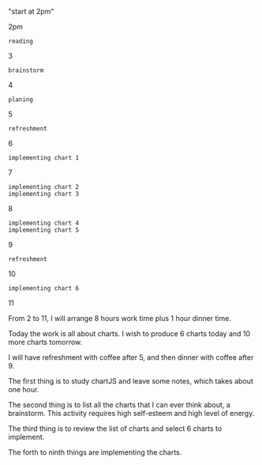 "start at 2pm" 

2pm

	reading

3

	brainstorm

4

	planing

5

	refreshment

6

	implementing chart 1

7

	implementing chart 2
	implementing chart 3

8

	implementing chart 4
	implementing chart 5

9

	refreshment

10

	implementing chart 6

11



From 2 to 11, I will arrange 8 hours work time plus 1 hour dinner time.

Today the work is all about charts. I wish to produce 6 charts today and 10 more charts tomorrow. 

I will have refreshment with coffee after 5, and then dinner with coffee after 9. 

The first thing is to study chartJS and leave some notes, which takes about one hour.

The second thing is to list all the charts that I can ever think about, a brainstorm. This activity requires high self-esteem and high level of energy. 

The third thing is to review the list of charts and select 6 charts to implement.

The forth to ninth things are implementing the charts. 


